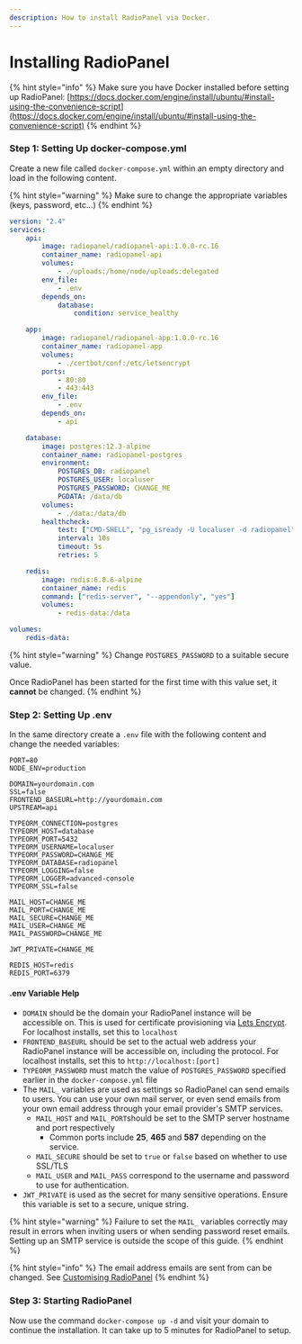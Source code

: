 ```yaml
---
description: How to install RadioPanel via Docker.
---
```


# Installing RadioPanel

{% hint style="info" %}
Make sure you have Docker installed before setting up RadioPanel: [https://docs.docker.com/engine/install/ubuntu/#install-using-the-convenience-script](https://docs.docker.com/engine/install/ubuntu/#install-using-the-convenience-script)
{% endhint %}

### Step 1: Setting Up docker-compose.yml

Create a new file called `docker-compose.yml` within an empty directory and load in the following content.

{% hint style="warning" %}
Make sure to change the appropriate variables (keys, password, etc...)
{% endhint %}

```yaml
version: "2.4"
services:
    api:
        image: radiopanel/radiopanel-api:1.0.0-rc.16
        container_name: radiopanel-api
        volumes:
            - ./uploads:/home/node/uploads:delegated
        env_file:
            - .env
        depends_on:
            database:
                condition: service_healthy

    app:
        image: radiopanel/radiopanel-app:1.0.0-rc.16
        container_name: radiopanel-app
        volumes:
            - ./certbot/conf:/etc/letsencrypt
        ports:
            - 80:80
            - 443:443
        env_file:
            - .env
        depends_on:
            - api

    database:
        image: postgres:12.3-alpine
        container_name: radiopanel-postgres
        environment:
            POSTGRES_DB: radiopanel
            POSTGRES_USER: localuser
            POSTGRES_PASSWORD: CHANGE_ME
            PGDATA: /data/db
        volumes:
            - ./data:/data/db
        healthcheck:
            test: ["CMD-SHELL", "pg_isready -U localuser -d radiopanel"]
            interval: 10s
            timeout: 5s
            retries: 5

    redis:
        image: redis:6.0.6-alpine
        container_name: redis
        command: ["redis-server", "--appendonly", "yes"]
        volumes:
            - redis-data:/data

volumes:
    redis-data:
```

{% hint style="warning" %}
Change `POSTGRES_PASSWORD` to a suitable secure value.

Once RadioPanel has been started for the first time with this value set, it **cannot** be changed.
{% endhint %}

### Step 2: Setting Up .env

In the same directory create a `.env` file with the following content and change the needed variables:

```shell
PORT=80
NODE_ENV=production

DOMAIN=yourdomain.com
SSL=false
FRONTEND_BASEURL=http://yourdomain.com
UPSTREAM=api

TYPEORM_CONNECTION=postgres
TYPEORM_HOST=database
TYPEORM_PORT=5432
TYPEORM_USERNAME=localuser
TYPEORM_PASSWORD=CHANGE_ME
TYPEORM_DATABASE=radiopanel
TYPEORM_LOGGING=false
TYPEORM_LOGGER=advanced-console
TYPEORM_SSL=false

MAIL_HOST=CHANGE_ME
MAIL_PORT=CHANGE_ME
MAIL_SECURE=CHANGE_ME
MAIL_USER=CHANGE_ME
MAIL_PASSWORD=CHANGE_ME

JWT_PRIVATE=CHANGE_ME

REDIS_HOST=redis
REDIS_PORT=6379
```

#### .env Variable Help

* `DOMAIN` should be the domain your RadioPanel instance will be accessible on. This is used for certificate provisioning via [Lets Encrypt](https://letsencrypt.org). For localhost installs, set this to `localhost`
* `FRONTEND_BASEURL` should be set to the actual web address your RadioPanel instance will be accessible on, including the protocol. For localhost installs, set this to `http://localhost:[port]`
* `TYPEORM_PASSWORD` must match the value of `POSTGRES_PASSWORD` specified earlier in the `docker-compose.yml` file
* The `MAIL_` variables are used as settings so RadioPanel can send emails to users.  You can use your own mail server, or even send emails from your own email address through your email provider's SMTP services.
  * `MAIL_HOST` and `MAIL_PORT`should be set to the SMTP server hostname and port respectively
    * Common ports include **25**, **465** and **587** depending on the service.
  * `MAIL_SECURE` should be set to `true` or `false` based on whether to use SSL/TLS
  * `MAIL_USER` and `MAIL_PASS` correspond to the username and password to use for authentication.
* `JWT_PRIVATE` is used as the secret for many sensitive operations. Ensure this variable is set to a secure, unique string.

{% hint style="warning" %}
Failure to set the `MAIL_` variables correctly may result in errors when inviting users or when sending password reset emails. Setting up an SMTP service is outside the scope of this guide.
{% endhint %}

{% hint style="info" %}
The email address emails are sent from can be changed. See [Customising RadioPanel](setting-up-radiopanel/customising-radiopanel.md)
{% endhint %}

### Step 3: Starting RadioPanel

Now use the command `docker-compose up -d` and visit your domain to continue the installation. It can take up to 5 minutes for RadioPanel to setup.
